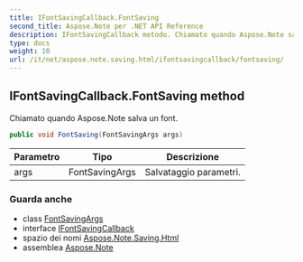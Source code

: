 ```yaml
---
title: IFontSavingCallback.FontSaving
second_title: Aspose.Note per .NET API Reference
description: IFontSavingCallback metodo. Chiamato quando Aspose.Note salva un font.
type: docs
weight: 10
url: /it/net/aspose.note.saving.html/ifontsavingcallback/fontsaving/
---
```

## IFontSavingCallback.FontSaving method

Chiamato quando Aspose.Note salva un font.

```csharp
public void FontSaving(FontSavingArgs args)
```

| Parametro | Tipo | Descrizione |
| --- | --- | --- |
| args | FontSavingArgs | Salvataggio parametri. |

### Guarda anche

* class [FontSavingArgs](../../fontsavingargs/)
* interface [IFontSavingCallback](../)
* spazio dei nomi [Aspose.Note.Saving.Html](../../ifontsavingcallback/)
* assemblea [Aspose.Note](../../../)


